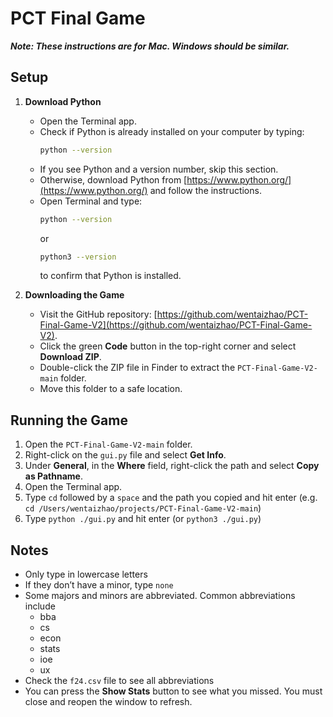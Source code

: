 # PCT Final Game
***Note: These instructions are for Mac. Windows should be similar.***

## Setup 

1. **Download Python**
   - Open the Terminal app.
   - Check if Python is already installed on your computer by typing:
     ```bash
     python --version
     ```
   - If you see Python and a version number, skip this section.
   - Otherwise, download Python from [https://www.python.org/](https://www.python.org/) and follow the instructions.
   - Open Terminal and type:
     ```bash
     python --version
     ```
     or
     ```bash
     python3 --version
     ```
     to confirm that Python is installed.

2. **Downloading the Game**
   - Visit the GitHub repository: [https://github.com/wentaizhao/PCT-Final-Game-V2](https://github.com/wentaizhao/PCT-Final-Game-V2).
   - Click the green **Code** button in the top-right corner and select **Download ZIP**.
   - Double-click the ZIP file in Finder to extract the `PCT-Final-Game-V2-main` folder.
   - Move this folder to a safe location.

## Running the Game

1. Open the `PCT-Final-Game-V2-main` folder.
2. Right-click on the `gui.py` file and select **Get Info**.
3. Under **General**, in the **Where** field, right-click the path and select **Copy as Pathname**.
4. Open the Terminal app.
5. Type `cd` followed by a `space` and the path you copied and hit enter (e.g. `cd /Users/wentaizhao/projects/PCT-Final-Game-V2-main`)
6. Type `python ./gui.py` and hit enter (or `python3 ./gui.py`)

## Notes
- Only type in lowercase letters
- If they don’t have a minor, type `none`
- Some majors and minors are abbreviated. Common abbreviations include
    - bba
    - cs
    - econ
    - stats
    - ioe
    - ux
- Check the `f24.csv` file to see all abbreviations
- You can press the **Show Stats** button to see what you missed. You must close and reopen the window to refresh.
